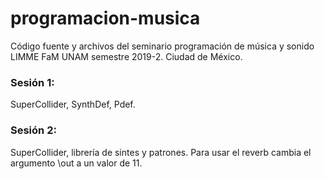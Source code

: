 # programacion-musica
Código fuente y archivos del seminario programación de música y sonido LIMME FaM UNAM semestre 2019-2. Ciudad de México.

### Sesión 1: 
SuperCollider, SynthDef, Pdef.

### Sesión 2: 
SuperCollider, librería de sintes y patrones. Para usar el reverb cambia el argumento \out a un valor de 11.

